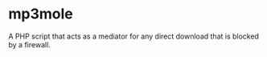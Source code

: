 mp3mole
=======

A PHP script that acts as a mediator for any direct download that is blocked by a firewall.
